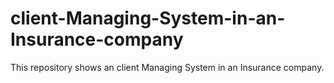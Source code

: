 # client-Managing-System-in-an-Insurance-company
This repository shows an client Managing System in an Insurance company.
